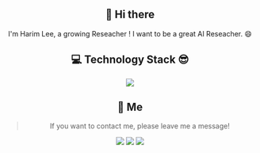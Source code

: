 

<div align="center">
<!-- [![Anurag's github stats](https://github-readme-stats.vercel.app/api?username=nueob)](https://github.com/anuraghazra/github-readme-stats) -->

  :wave: Hi there
---------------------
I'm Harim Lee, a growing Reseacher !
I want to be a great AI Reseacher. :smile:
  
:computer: Technology Stack :sunglasses:
---------------------

<img src="https://img.shields.io/badge/VSCODE-blue?style=flat-square&logo=Visual Studio Code&logoColor=white"/></a>

:hatched_chick: Me 
---------------------

> If you want to contact me, please leave me a message!

<p>
  <a href="https://github.com/hrimlee/" target="_blank"><img src="https://img.shields.io/badge/hrimlee-181717?style=flat-square&logo=GitHub&logoColor=white"/></a>
  <a href="mailto:darkduke882@gmail.com" target="_blank"><img src="https://img.shields.io/badge/darkduke882@gmail.com-brightgreen?style=flat-square&logo=Gmail&logoColor=white"/></a>
    <a href="mailto:hrimlee@hanyang.ac.kr" target="_blank"><img src="https://img.shields.io/badge/hrimlee@hanyang.ac.kr-brightgreen?style=flat-square&logo=Gmail&logoColor=white"/></a>
</p>
<!-- :love_letter: darkduke882@gmail.com or hrimlee@hanyang.ac.kr -->

</div>
<!--
**hrimlee/hrimlee** is a ✨ _special_ ✨ repository because its `README.md` (this file) appears on your GitHub profile.

Here are some ideas to get you started:

- 🔭 I’m currently working on ...
- 🌱 I’m currently learning ...
- 👯 I’m looking to collaborate on ...
- 🤔 I’m looking for help with ...
- 💬 Ask me about ...
- 📫 How to reach me: ...
- 😄 Pronouns: ...
- ⚡ Fun fact: ...
-->
